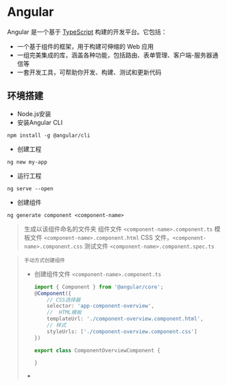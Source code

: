 # Angular



Angular 是一个基于 [TypeScript](https://www.typescriptlang.org/) 构建的开发平台。它包括：

- 一个基于组件的框架，用于构建可伸缩的 Web 应用
- 一组完美集成的库，涵盖各种功能，包括路由、表单管理、客户端-服务器通信等
- 一套开发工具，可帮助你开发、构建、测试和更新代码



## 环境搭建

* Node.js安装
* 安装Angular CLI

```shell
npm install -g @angular/cli
```



* 创建工程

```shell
ng new my-app
```

* 运行工程

```shell
ng serve --open
```

* 创建组件

```shell
ng generate component <component-name>
```

>  生成以该组件命名的文件夹
>  组件文件 `<component-name>.component.ts`
>  模板文件 `<component-name>.component.html`
>  CSS 文件，`<component-name>.component.css`
>  测试文件 `<component-name>.component.spec.ts`



> `手动方式创建组件`
>
> * 创建组件文件 `<component-name>.component.ts`
>
>   ```typescript
>   import { Component } from '@angular/core';
>   @Component({
>       // CSS选择器
>       selector: 'app-component-overview',
>       //  HTML模板
>       templateUrl: './component-overview.component.html',
>       // 样式
>       styleUrls: ['./component-overview.component.css']
>   })
>   
>   export class ComponentOverviewComponent {
>   
>   }
>   
>   ```
>
>   
>
> * 







